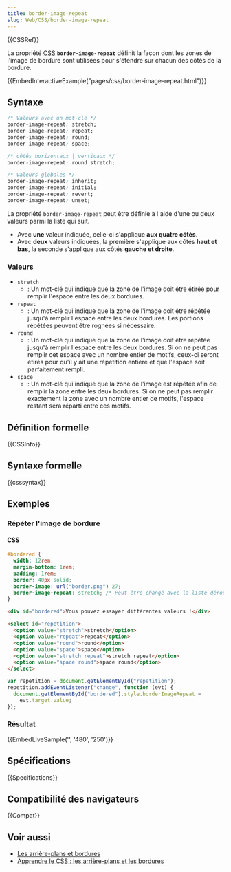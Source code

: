 ```yaml
---
title: border-image-repeat
slug: Web/CSS/border-image-repeat
---
```


{{CSSRef}}

La propriété [CSS](/fr/docs/Web/CSS) **`border-image-repeat`** définit la façon dont les zones de l'image de bordure sont utilisées pour s'étendre sur chacun des côtés de la bordure.

{{EmbedInteractiveExample("pages/css/border-image-repeat.html")}}

## Syntaxe

```css
/* Valeurs avec un mot-clé */
border-image-repeat: stretch;
border-image-repeat: repeat;
border-image-repeat: round;
border-image-repeat: space;

/* côtés horizontaux | verticaux */
border-image-repeat: round stretch;

/* Valeurs globales */
border-image-repeat: inherit;
border-image-repeat: initial;
border-image-repeat: revert;
border-image-repeat: unset;
```

La propriété `border-image-repeat` peut être définie à l'aide d'une ou deux valeurs parmi la liste qui suit.

- Avec **une** valeur indiquée, celle-ci s'applique **aux quatre côtés**.
- Avec **deux** valeurs indiquées, la première s'applique aux côtés **haut et bas**, la seconde s'applique aux côtés **gauche et droite**.

### Valeurs

- `stretch`
  - : Un mot-clé qui indique que la zone de l'image doit être étirée pour remplir l'espace entre les deux bordures.
- `repeat`
  - : Un mot-clé qui indique que la zone de l'image doit être répétée jusqu'à remplir l'espace entre les deux bordures. Les portions répétées peuvent être rognées si nécessaire.
- `round`
  - : Un mot-clé qui indique que la zone de l'image doit être répétée jusqu'à remplir l'espace entre les deux bordures. Si on ne peut pas remplir cet espace avec un nombre entier de motifs, ceux-ci seront étirés pour qu'il y ait une répétition entière et que l'espace soit parfaitement rempli.
- `space`
  - : Un mot-clé qui indique que la zone de l'image est répétée afin de remplir la zone entre les deux bordures. Si on ne peut pas remplir exactement la zone avec un nombre entier de motifs, l'espace restant sera réparti entre ces motifs.

## Définition formelle

{{CSSInfo}}

## Syntaxe formelle

{{csssyntax}}

## Exemples

### Répéter l'image de bordure

#### CSS

```css
#bordered {
  width: 12rem;
  margin-bottom: 1rem;
  padding: 1rem;
  border: 40px solid;
  border-image: url("border.png") 27;
  border-image-repeat: stretch; /* Peut être changé avec la liste déroulante */
}
```

```html hidden
<div id="bordered">Vous pouvez essayer différentes valeurs !</div>

<select id="repetition">
  <option value="stretch">stretch</option>
  <option value="repeat">repeat</option>
  <option value="round">round</option>
  <option value="space">space</option>
  <option value="stretch repeat">stretch repeat</option>
  <option value="space round">space round</option>
</select>
```

```js hidden
var repetition = document.getElementById("repetition");
repetition.addEventListener("change", function (evt) {
  document.getElementById("bordered").style.borderImageRepeat =
    evt.target.value;
});
```

### Résultat

{{EmbedLiveSample('', '480', '250')}}

## Spécifications

{{Specifications}}

## Compatibilité des navigateurs

{{Compat}}

## Voir aussi

- [Les arrière-plans et bordures](/fr/docs/Web/CSS/CSS_Backgrounds_and_Borders)
- [Apprendre le CSS&nbsp;: les arrière-plans et les bordures](/fr/docs/Learn/CSS/Building_blocks/Backgrounds_and_borders)
